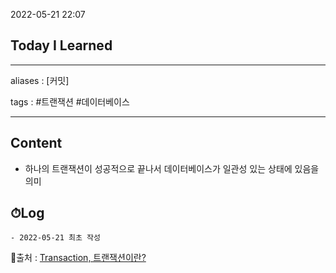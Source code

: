 2022-05-21 22:07
## Today I Learned
---
aliases : [커밋]

tags : #트랜잭션 #데이터베이스 

---

## Content
- 하나의 트랜잭션이 성공적으로 끝나서 데이터베이스가 일관성 있는 상태에 있음을 의미

## ⏱Log
	- 2022-05-21 최초 작성


📙출처 : [Transaction, 트랜잭션이란?](https://wonit.tistory.com/462)